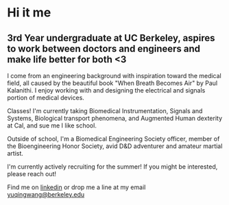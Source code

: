 # Hi it me
## 3rd Year undergraduate at UC Berkeley, aspires to work between doctors and engineers and make life better for both <3

I come from an engineering background with inspiration toward the medical field, all caused by the beautiful book "When Breath Becomes Air" by Paul Kalanithi. I enjoy working with and designing the electrical and signals portion of medical devices.

Classes! I'm currently taking Biomedical Instrumentation, Signals and Systems, Biological transport phenomena, and Augmented Human dexterity at Cal, and sue me I like school.

Outside of school, I'm a Biomedical Engineering Society officer, member of the Bioengineering Honor Society, avid D&D adventurer and amateur martial artist.

I'm currently actively recruiting for the summer! If you might be interested, please reach out!

Find me on [linkedin](https://linkedin.com/in/yuqing-wang-4150041b9) or drop me a line at my email yuqingwang@berkeley.edu